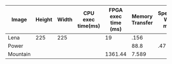 |Image|Height|Width|CPU exec time(ms)| FPGA exec time (ms)| Memory Transfer | SpeedUp W/O mem| SpeedUp W/Mem| FPGA Throughput (MB/s) | GPU Throughput (GB/s)|
|-----|------|-----|-----------------|--------------------|-----------------|----------------|--------------|------------------------|----------------------|
|Lena|225|225| | 19 |.156 | | | 1515.6945|
|Power| | | | |88.8 | .47| | | 2607.95| |
|Mountain| | | | 1361.44 | 7.589| | | 2538.24| |

